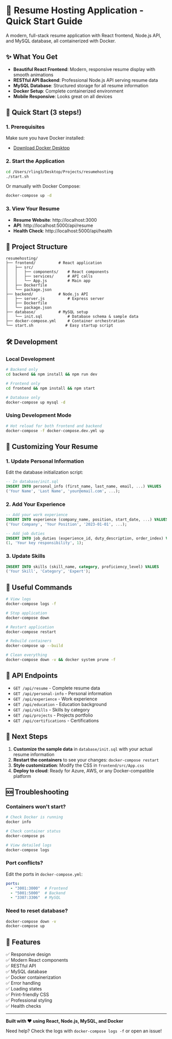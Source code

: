 # 🚀 Resume Hosting Application - Quick Start Guide

A modern, full-stack resume application with React frontend, Node.js API, and MySQL database, all containerized with Docker.

## ✨ What You Get

- **Beautiful React Frontend**: Modern, responsive resume display with smooth animations
- **RESTful API Backend**: Professional Node.js API serving resume data
- **MySQL Database**: Structured storage for all resume information
- **Docker Setup**: Complete containerized environment
- **Mobile Responsive**: Looks great on all devices

## 🏁 Quick Start (3 steps!)

### 1. Prerequisites
Make sure you have Docker installed:
- [Download Docker Desktop](https://docs.docker.com/get-docker/)

### 2. Start the Application
```bash
cd /Users/rling3/Desktop/Projects/resumehosting
./start.sh
```

Or manually with Docker Compose:
```bash
docker-compose up -d
```

### 3. View Your Resume
- **Resume Website**: http://localhost:3000
- **API**: http://localhost:5000/api/resume
- **Health Check**: http://localhost:5000/api/health

## 📁 Project Structure
```
resumehosting/
├── frontend/          # React application
│   ├── src/
│   │   ├── components/    # React components
│   │   ├── services/      # API calls
│   │   └── App.js         # Main app
│   ├── Dockerfile
│   └── package.json
├── backend/           # Node.js API
│   ├── server.js          # Express server
│   ├── Dockerfile
│   └── package.json
├── database/          # MySQL setup
│   └── init.sql           # Database schema & sample data
├── docker-compose.yml     # Container orchestration
└── start.sh              # Easy startup script
```

## 🛠️ Development

### Local Development
```bash
# Backend only
cd backend && npm install && npm run dev

# Frontend only  
cd frontend && npm install && npm start

# Database only
docker-compose up mysql -d
```

### Using Development Mode
```bash
# Hot reload for both frontend and backend
docker-compose -f docker-compose.dev.yml up
```

## 🎨 Customizing Your Resume

### 1. Update Personal Information
Edit the database initialization script:
```sql
-- In database/init.sql
INSERT INTO personal_info (first_name, last_name, email, ...) VALUES
('Your Name', 'Last Name', 'your@email.com', ...);
```

### 2. Add Your Experience
```sql
-- Add your work experience
INSERT INTO experience (company_name, position, start_date, ...) VALUES
('Your Company', 'Your Position', '2023-01-01', ...);

-- Add job duties
INSERT INTO job_duties (experience_id, duty_description, order_index) VALUES
(1, 'Your key responsibility', 1);
```

### 3. Update Skills
```sql
INSERT INTO skills (skill_name, category, proficiency_level) VALUES
('Your Skill', 'Category', 'Expert');
```

## 🔧 Useful Commands

```bash
# View logs
docker-compose logs -f

# Stop application
docker-compose down

# Restart application
docker-compose restart

# Rebuild containers
docker-compose up --build

# Clean everything
docker-compose down -v && docker system prune -f
```

## 🚀 API Endpoints

- `GET /api/resume` - Complete resume data
- `GET /api/personal-info` - Personal information
- `GET /api/experience` - Work experience
- `GET /api/education` - Education background
- `GET /api/skills` - Skills by category
- `GET /api/projects` - Projects portfolio
- `GET /api/certifications` - Certifications

## 🎯 Next Steps

1. **Customize the sample data** in `database/init.sql` with your actual resume information
2. **Restart the containers** to see your changes: `docker-compose restart`
3. **Style customization**: Modify the CSS in `frontend/src/App.css`
4. **Deploy to cloud**: Ready for Azure, AWS, or any Docker-compatible platform

## 🆘 Troubleshooting

### Containers won't start?
```bash
# Check Docker is running
docker info

# Check container status
docker-compose ps

# View detailed logs
docker-compose logs
```

### Port conflicts?
Edit the ports in `docker-compose.yml`:
```yaml
ports:
  - "3001:3000"  # Frontend
  - "5001:5000"  # Backend
  - "3307:3306"  # MySQL
```

### Need to reset database?
```bash
docker-compose down -v
docker-compose up
```

## 📝 Features

✅ Responsive design  
✅ Modern React components  
✅ RESTful API  
✅ MySQL database  
✅ Docker containerization  
✅ Error handling  
✅ Loading states  
✅ Print-friendly CSS  
✅ Professional styling  
✅ Health checks  

---

**Built with ❤️ using React, Node.js, MySQL, and Docker**

Need help? Check the logs with `docker-compose logs -f` or open an issue!
